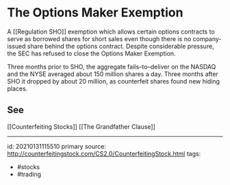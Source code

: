 # The Options Maker Exemption
A [[Regulation SHO]] exemption which allows certain options contracts to serve as borrowed shares for short sales even though there is no company-issued share behind the options contract. Despite considerable pressure, the SEC has refused to close the Options Maker Exemption.

Three months prior to SHO, the aggregate fails–to–deliver on the NASDAQ and the NYSE averaged about 150 million shares a day. Three months after SHO it dropped by about 20 million, as counterfeit shares found new hiding places.

## See
[[Counterfeiting Stocks]]
[[The Grandfather Clause]]

---

id: 20210131115510
primary source: http://counterfeitingstock.com/CS2.0/CounterfeitingStock.html
tags:
- #stocks 
- #trading 